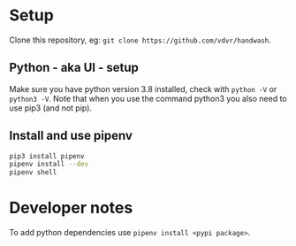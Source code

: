 # Setup
Clone this repository, eg: `git clone https://github.com/vdvr/handwash`.

## Python - aka UI - setup
Make sure you have python version 3.8 installed, check with `python -V` or
`python3 -V`. Note that when you use the command python3 you also need to use
pip3 (and not pip).

## Install and use pipenv
``` bash
pip3 install pipenv
pipenv install --dev
pipenv shell
```

# Developer notes
To add python dependencies use `pipenv install <pypi package>`.

